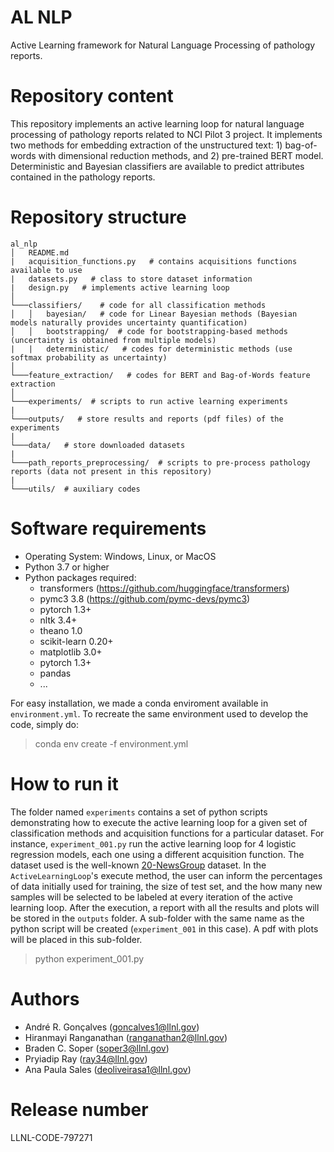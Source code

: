 # AL NLP
Active Learning framework for Natural Language Processing of pathology reports.

# Repository content

This repository implements an active learning loop for natural language processing of pathology reports related to NCI Pilot 3 project. It implements two methods for embedding extraction of the unstructured text: 1) bag-of-words with dimensional reduction methods, and 2) pre-trained BERT model. Deterministic and Bayesian classifiers are available to predict attributes contained in the pathology reports.

# Repository structure

```
al_nlp
│   README.md  
|   acquisition_functions.py   # contains acquisitions functions available to use
|   datasets.py   # class to store dataset information
|   design.py   # implements active learning loop
│
└───classifiers/    # code for all classification methods
│   │   bayesian/   # code for Linear Bayesian methods (Bayesian models naturally provides uncertainty quantification)
│   │   bootstrapping/  # code for bootstrapping-based methods (uncertainty is obtained from multiple models)
|   |   deterministic/   # codes for deterministic methods (use softmax probability as uncertainty)
│   
└───feature_extraction/   # codes for BERT and Bag-of-Words feature extraction
│   
└───experiments/  # scripts to run active learning experiments
|
└───outputs/   # store results and reports (pdf files) of the experiments
|
└───data/   # store downloaded datasets
|
└───path_reports_preprocessing/  # scripts to pre-process pathology reports (data not present in this repository)
|
└───utils/  # auxiliary codes

```

# Software requirements
- Operating System: Windows, Linux, or MacOS
- Python 3.7 or higher
- Python packages required:
  - transformers (https://github.com/huggingface/transformers)
  - pymc3 3.8 (https://github.com/pymc-devs/pymc3)
  - pytorch 1.3+
  - nltk  3.4+
  - theano 1.0
  - scikit-learn 0.20+
  - matplotlib 3.0+
  - pytorch 1.3+
  - pandas 
  - ...

For easy installation, we made a conda enviroment available in `environment.yml`. To recreate the same environment used to develop the code, simply do:

> conda env create -f environment.yml

# How to run it
The folder named `experiments` contains a set of python scripts demonstrating how to execute the active learning loop for a given set of classification methods and acquisition functions for a particular dataset. For instance, `experiment_001.py` run the active learning loop for 4 logistic regression models, each one using a different acquisition function. The dataset used is the well-known [20-NewsGroup](https://scikit-learn.org/0.19/datasets/twenty_newsgroups.html) dataset. In the `ActiveLearningLoop`'s execute method, the user can inform the percentages of data initially used for training, the size of test set, and the how many new samples will be selected to be labeled at every iteration of the active learning loop. After the execution, a report with all the results and plots will be stored in the `outputs` folder. A sub-folder with the same name as the python script will be created (`experiment_001` in this case). A pdf with plots will be placed in this sub-folder.

> python experiment_001.py

# Authors

- André R. Gonçalves (goncalves1@llnl.gov)
- Hiranmayi Ranganathan (ranganathan2@llnl.gov)
- Braden C. Soper (soper3@llnl.gov)
- Pryiadip Ray (ray34@llnl.gov)
- Ana Paula Sales (deoliveirasa1@llnl.gov)

# Release number

LLNL-CODE-797271
